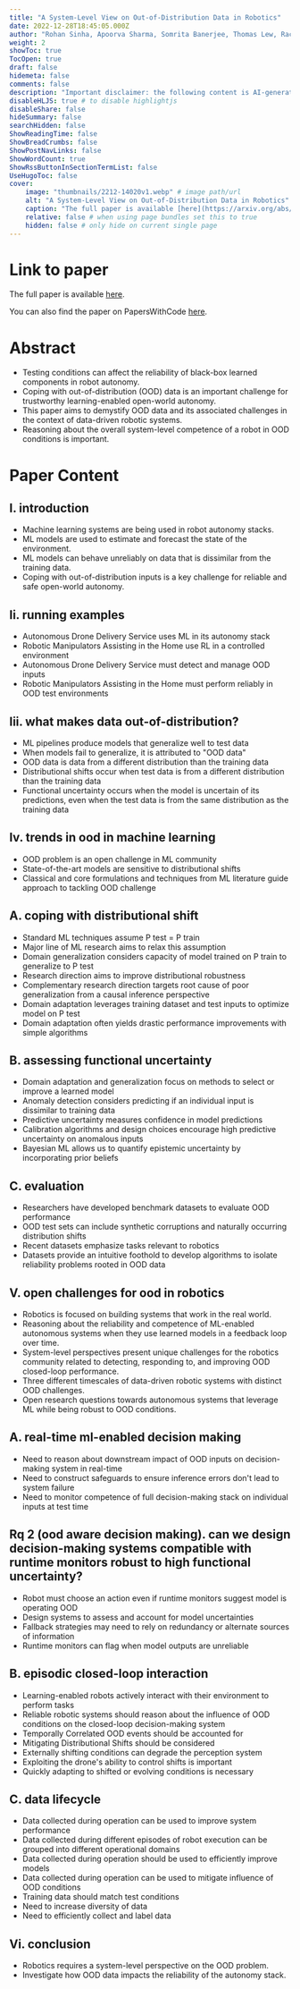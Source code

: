 ```yaml
---
title: "A System-Level View on Out-of-Distribution Data in Robotics"
date: 2022-12-28T18:45:05.000Z
author: "Rohan Sinha, Apoorva Sharma, Somrita Banerjee, Thomas Lew, Rachel Luo, Spencer M. Richards, Yixiao Sun, Edward Schmerling, Marco Pavone"
weight: 2
showToc: true
TocOpen: true
draft: false
hidemeta: false
comments: false
description: "Important disclaimer: the following content is AI-generated, please make sure to fact check the presented information by reading the full paper."
disableHLJS: true # to disable highlightjs
disableShare: false
hideSummary: false
searchHidden: false
ShowReadingTime: false
ShowBreadCrumbs: false
ShowPostNavLinks: false
ShowWordCount: true
ShowRssButtonInSectionTermList: false
UseHugoToc: false
cover:
    image: "thumbnails/2212-14020v1.webp" # image path/url
    alt: "A System-Level View on Out-of-Distribution Data in Robotics" # alt text
    caption: "The full paper is available [here](https://arxiv.org/abs/2212.14020)." # display caption under cover
    relative: false # when using page bundles set this to true
    hidden: false # only hide on current single page
---
```


# Link to paper
The full paper is available [here](https://arxiv.org/abs/2212.14020).

You can also find the paper on PapersWithCode [here](https://paperswithcode.com/paper/a-system-level-view-on-out-of-distribution).

# Abstract
- Testing conditions can affect the reliability of black-box learned components in robot autonomy.
- Coping with out-of-distribution (OOD) data is an important challenge for trustworthy learning-enabled open-world autonomy.
- This paper aims to demystify OOD data and its associated challenges in the context of data-driven robotic systems.
- Reasoning about the overall system-level competence of a robot in OOD conditions is important.

# Paper Content

## I. introduction
- Machine learning systems are being used in robot autonomy stacks.
- ML models are used to estimate and forecast the state of the environment.
- ML models can behave unreliably on data that is dissimilar from the training data.
- Coping with out-of-distribution inputs is a key challenge for reliable and safe open-world autonomy.

## Ii. running examples
- Autonomous Drone Delivery Service uses ML in its autonomy stack
- Robotic Manipulators Assisting in the Home use RL in a controlled environment
- Autonomous Drone Delivery Service must detect and manage OOD inputs
- Robotic Manipulators Assisting in the Home must perform reliably in OOD test environments

## Iii. what makes data out-of-distribution?
- ML pipelines produce models that generalize well to test data
- When models fail to generalize, it is attributed to "OOD data"
- OOD data is data from a different distribution than the training data
- Distributional shifts occur when test data is from a different distribution than the training data
- Functional uncertainty occurs when the model is uncertain of its predictions, even when the test data is from the same distribution as the training data

## Iv. trends in ood in machine learning
- OOD problem is an open challenge in ML community
- State-of-the-art models are sensitive to distributional shifts
- Classical and core formulations and techniques from ML literature guide approach to tackling OOD challenge

## A. coping with distributional shift
- Standard ML techniques assume P test = P train
- Major line of ML research aims to relax this assumption
- Domain generalization considers capacity of model trained on P train to generalize to P test
- Research direction aims to improve distributional robustness
- Complementary research direction targets root cause of poor generalization from a causal inference perspective
- Domain adaptation leverages training dataset and test inputs to optimize model on P test
- Domain adaptation often yields drastic performance improvements with simple algorithms

## B. assessing functional uncertainty
- Domain adaptation and generalization focus on methods to select or improve a learned model
- Anomaly detection considers predicting if an individual input is dissimilar to training data
- Predictive uncertainty measures confidence in model predictions
- Calibration algorithms and design choices encourage high predictive uncertainty on anomalous inputs
- Bayesian ML allows us to quantify epistemic uncertainty by incorporating prior beliefs

## C. evaluation
- Researchers have developed benchmark datasets to evaluate OOD performance
- OOD test sets can include synthetic corruptions and naturally occurring distribution shifts
- Recent datasets emphasize tasks relevant to robotics
- Datasets provide an intuitive foothold to develop algorithms to isolate reliability problems rooted in OOD data

## V. open challenges for ood in robotics
- Robotics is focused on building systems that work in the real world.
- Reasoning about the reliability and competence of ML-enabled autonomous systems when they use learned models in a feedback loop over time.
- System-level perspectives present unique challenges for the robotics community related to detecting, responding to, and improving OOD closed-loop performance.
- Three different timescales of data-driven robotic systems with distinct OOD challenges.
- Open research questions towards autonomous systems that leverage ML while being robust to OOD conditions.

## A. real-time ml-enabled decision making
- Need to reason about downstream impact of OOD inputs on decision-making system in real-time
- Need to construct safeguards to ensure inference errors don't lead to system failure
- Need to monitor competence of full decision-making stack on individual inputs at test time

## Rq 2 (ood aware decision making). can we design decision-making systems compatible with runtime monitors robust to high functional uncertainty?
- Robot must choose an action even if runtime monitors suggest model is operating OOD
- Design systems to assess and account for model uncertainties
- Fallback strategies may need to rely on redundancy or alternate sources of information
- Runtime monitors can flag when model outputs are unreliable

## B. episodic closed-loop interaction
- Learning-enabled robots actively interact with their environment to perform tasks
- Reliable robotic systems should reason about the influence of OOD conditions on the closed-loop decision-making system
- Temporally Correlated OOD events should be accounted for
- Mitigating Distributional Shifts should be considered
- Externally shifting conditions can degrade the perception system
- Exploiting the drone's ability to control shifts is important
- Quickly adapting to shifted or evolving conditions is necessary

## C. data lifecycle
- Data collected during operation can be used to improve system performance
- Data collected during different episodes of robot execution can be grouped into different operational domains
- Data collected during operation should be used to efficiently improve models
- Data collected during operation can be used to mitigate influence of OOD conditions
- Training data should match test conditions
- Need to increase diversity of data
- Need to efficiently collect and label data

## Vi. conclusion
- Robotics requires a system-level perspective on the OOD problem.
- Investigate how OOD data impacts the reliability of the autonomy stack.
